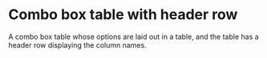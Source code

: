 # Combo box table with header row

A combo box table whose options are laid out in a table, and the table has a header row displaying the column names.
